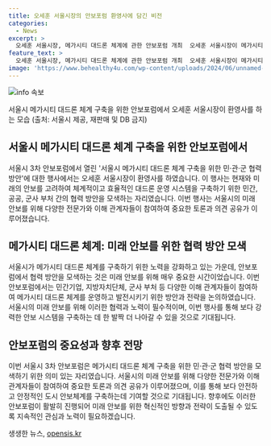 ```yaml
---
title: 오세훈 서울시장의 안보포럼 환영사에 담긴 비전
categories:
  - News
excerpt: >
  오세훈 서울시장, 메가시티 대드론 체계에 관한 안보포럼 개최  오세훈 서울시장이 메가시티 대드론 체계 구축을 위한 민·관·군 협력 방안을 논의하는 서울시 3차 안보포럼에 참석하여 환영사를 전했습니다. 2035.6.24 [서울시 제공. 재판매 및 DB 금지] #서울 #오세훈 #안보포럼 #대드론
feature_text: >
  오세훈 서울시장, 메가시티 대드론 체계에 관한 안보포럼 개최  오세훈 서울시장이 메가시티 대드론 체계 구축을 위한 민·관·군 협력 방안을 논의하는 서울시 3차 안보포럼에 참석하여 환영사를 전했습니다. 2035.6.24 [서울시 제공. 재판매 및 DB 금지] #서울 #오세훈 #안보포럼 #대드론
image: 'https://www.behealthy4u.com/wp-content/uploads/2024/06/unnamed-file.png'
---
```


<p><img src="https://www.behealthy4u.com/wp-content/uploads/2024/06/unnamed-file.png" alt="info 속보" /></p>

<p>서울시 메가시티 대드론 체계 구축을 위한 안보포럼에서 오세훈 서울시장이 환영사를 하는 모습 (출처: 서울시 제공, 재판매 및 DB 금지)</p>

<h2>서울시 메가시티 대드론 체계 구축을 위한 안보포럼에서</h2>

<p>서울시 3차 안보포럼에서 열린 '서울시 메가시티 대드론 체계 구축을 위한 민·관·군 협력 방안'에 대한 행사에서는 오세훈 서울시장이 환영사를 하였습니다. 이 행사는 현재와 미래의 안보를 고려하여 체계적이고 효율적인 대드론 운영 시스템을 구축하기 위한 민간, 공공, 군사 부처 간의 협력 방안을 모색하는 자리였습니다. 이번 행사는 서울시의 미래 안보를 위해 다양한 전문가와 이해 관계자들이 참여하여 중요한 토론과 의견 공유가 이루어졌습니다.</p>

<h2>메가시티 대드론 체계: 미래 안보를 위한 협력 방안 모색</h2>

<p>서울시가 메가시티 대드론 체계를 구축하기 위한 노력을 강화하고 있는 가운데, 안보포럼에서 협력 방안을 모색하는 것은 미래 안보를 위해 매우 중요한 시간이었습니다. 이번 안보포럼에서는 민간기업, 지방자치단체, 군사 부처 등 다양한 이해 관계자들이 참여하여 메가시티 대드론 체계를 운영하고 발전시키기 위한 방안과 전략을 논의하였습니다. 서울시의 미래 안보를 위해 이러한 협력과 노력이 필수적이며, 이번 행사를 통해 보다 강력한 안보 시스템을 구축하는 데 한 발짝 더 나아갈 수 있을 것으로 기대됩니다. </p>

<h2>안보포럼의 중요성과 향후 전망</h2>

<p>이번 서울시 3차 안보포럼은 메가시티 대드론 체계 구축을 위한 민·관·군 협력 방안을 모색하기 위한 의미 있는 자리였습니다. 서울시의 미래 안보를 위해 다양한 전문가와 이해 관계자들이 참여하여 중요한 토론과 의견 공유가 이루어졌으며, 이를 통해 보다 안전하고 안정적인 도시 안보체계를 구축하는데 기여할 것으로 기대됩니다. 향후에도 이러한 안보포럼이 활발히 진행되어 미래 안보를 위한 혁신적인 방향과 전략이 도출될 수 있도록 지속적인 관심과 노력이 필요하겠습니다.</p>
생생한 뉴스, <a href="https://opensis.kr" rel="dofollow">opensis.kr</a>


